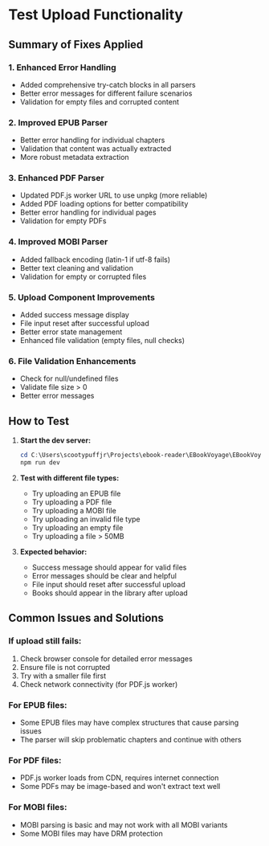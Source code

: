 # Test Upload Functionality

## Summary of Fixes Applied

### 1. **Enhanced Error Handling**
- Added comprehensive try-catch blocks in all parsers
- Better error messages for different failure scenarios
- Validation for empty files and corrupted content

### 2. **Improved EPUB Parser**
- Better error handling for individual chapters
- Validation that content was actually extracted
- More robust metadata extraction

### 3. **Enhanced PDF Parser**
- Updated PDF.js worker URL to use unpkg (more reliable)
- Added PDF loading options for better compatibility
- Better error handling for individual pages
- Validation for empty PDFs

### 4. **Improved MOBI Parser**
- Added fallback encoding (latin-1 if utf-8 fails)
- Better text cleaning and validation
- Validation for empty or corrupted files

### 5. **Upload Component Improvements**
- Added success message display
- File input reset after successful upload
- Better error state management
- Enhanced file validation (empty files, null checks)

### 6. **File Validation Enhancements**
- Check for null/undefined files
- Validate file size > 0
- Better error messages

## How to Test

1. **Start the dev server:**
   ```powershell
   cd C:\Users\scootypuffjr\Projects\ebook-reader\EBookVoyage\EBookVoyage
   npm run dev
   ```

2. **Test with different file types:**
   - Try uploading an EPUB file
   - Try uploading a PDF file  
   - Try uploading a MOBI file
   - Try uploading an invalid file type
   - Try uploading an empty file
   - Try uploading a file > 50MB

3. **Expected behavior:**
   - Success message should appear for valid files
   - Error messages should be clear and helpful
   - File input should reset after successful upload
   - Books should appear in the library after upload

## Common Issues and Solutions

### If upload still fails:
1. Check browser console for detailed error messages
2. Ensure file is not corrupted
3. Try with a smaller file first
4. Check network connectivity (for PDF.js worker)

### For EPUB files:
- Some EPUB files may have complex structures that cause parsing issues
- The parser will skip problematic chapters and continue with others

### For PDF files:
- PDF.js worker loads from CDN, requires internet connection
- Some PDFs may be image-based and won't extract text well

### For MOBI files:
- MOBI parsing is basic and may not work with all MOBI variants
- Some MOBI files may have DRM protection

